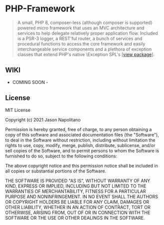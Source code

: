 # PHP-Framework
> A small, PHP 8, composer-less (although composer is supported) powered micro framework 
> that uses an MVC architecture and services to help delegate relatively proper application 
> flow. Included is a PSR-3 logger, a REST'ful router, a bunch of services and procedural 
> functions to access the core framework and easily interchangeable service components and
> a plethora of exception classes that extend PHP's native \Exception SPL's [[view package](https://github.com/jason-napolitano/PHP-Exceptions)].

## WIKI
 - COMING SOON -

## License
MIT License

Copyright (c) 2021 Jason Napolitano

Permission is hereby granted, free of charge, to any person obtaining a copy
of this software and associated documentation files (the "Software"), to deal
in the Software without restriction, including without limitation the rights
to use, copy, modify, merge, publish, distribute, sublicense, and/or sell
copies of the Software, and to permit persons to whom the Software is
furnished to do so, subject to the following conditions:

The above copyright notice and this permission notice shall be included in all
copies or substantial portions of the Software.

THE SOFTWARE IS PROVIDED "AS IS", WITHOUT WARRANTY OF ANY KIND, EXPRESS OR
IMPLIED, INCLUDING BUT NOT LIMITED TO THE WARRANTIES OF MERCHANTABILITY,
FITNESS FOR A PARTICULAR PURPOSE AND NONINFRINGEMENT. IN NO EVENT SHALL THE
AUTHORS OR COPYRIGHT HOLDERS BE LIABLE FOR ANY CLAIM, DAMAGES OR OTHER
LIABILITY, WHETHER IN AN ACTION OF CONTRACT, TORT OR OTHERWISE, ARISING FROM,
OUT OF OR IN CONNECTION WITH THE SOFTWARE OR THE USE OR OTHER DEALINGS IN THE
SOFTWARE.

